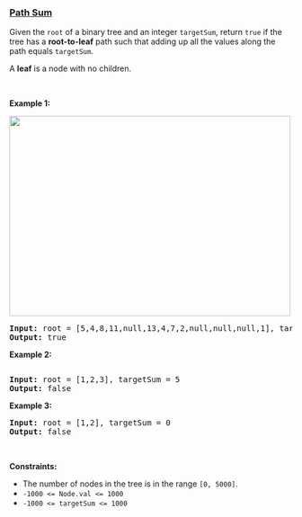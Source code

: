 ### [Path Sum](https://leetcode.com/problems/path-sum)

<p>Given the <code>root</code> of a binary tree and an integer <code>targetSum</code>, return <code>true</code> if the tree has a <strong>root-to-leaf</strong> path such that adding up all the values along the path equals <code>targetSum</code>.</p>

<p>A <strong>leaf</strong> is a node with no children.</p>

<p>&nbsp;</p>
<p><strong>Example 1:</strong></p>
<img alt="" src="https://assets.leetcode.com/uploads/2021/01/18/pathsum1.jpg" style="width: 500px; height: 356px;" />
<pre>
<strong>Input:</strong> root = [5,4,8,11,null,13,4,7,2,null,null,null,1], targetSum = 22
<strong>Output:</strong> true
</pre>

<p><strong>Example 2:</strong></p>
<img alt="" src="https://assets.leetcode.com/uploads/2021/01/18/pathsum2.jpg" />
<pre>
<strong>Input:</strong> root = [1,2,3], targetSum = 5
<strong>Output:</strong> false
</pre>

<p><strong>Example 3:</strong></p>

<pre>
<strong>Input:</strong> root = [1,2], targetSum = 0
<strong>Output:</strong> false
</pre>

<p>&nbsp;</p>
<p><strong>Constraints:</strong></p>

<ul>
	<li>The number of nodes in the tree is in the range <code>[0, 5000]</code>.</li>
	<li><code>-1000 &lt;= Node.val &lt;= 1000</code></li>
	<li><code>-1000 &lt;= targetSum &lt;= 1000</code></li>
</ul>
